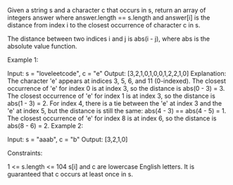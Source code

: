 Given a string s and a character c that occurs in s, return an array of integers answer where answer.length == s.length and answer[i] is the distance from index i to the closest occurrence of character c in s.

The distance between two indices i and j is abs(i - j), where abs is the absolute value function.

Example 1:

Input: s = "loveleetcode", c = "e"
Output: [3,2,1,0,1,0,0,1,2,2,1,0]
Explanation: The character 'e' appears at indices 3, 5, 6, and 11 (0-indexed).
The closest occurrence of 'e' for index 0 is at index 3, so the distance is abs(0 - 3) = 3.
The closest occurrence of 'e' for index 1 is at index 3, so the distance is abs(1 - 3) = 2.
For index 4, there is a tie between the 'e' at index 3 and the 'e' at index 5, but the distance is still the same: abs(4 - 3) == abs(4 - 5) = 1.
The closest occurrence of 'e' for index 8 is at index 6, so the distance is abs(8 - 6) = 2.
Example 2:

Input: s = "aaab", c = "b"
Output: [3,2,1,0]

Constraints:

1 <= s.length <= 104
s[i] and c are lowercase English letters.
It is guaranteed that c occurs at least once in s.
